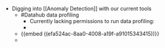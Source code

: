 - Digging into [[Anomaly Detection]] with our current tools
	- #Datahub data profiling
		- Currently lacking permissions to run data profiling:
		-
	- {{embed ((efa524ac-8aa0-4008-a19f-a91015343415))}}
	-